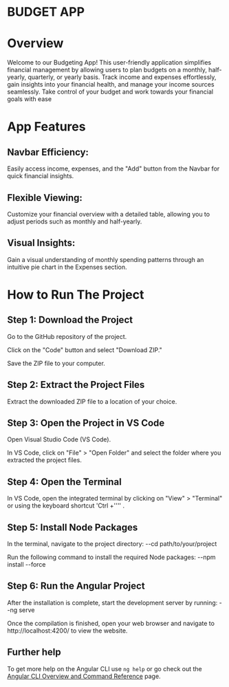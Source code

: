 # BUDGET APP

# Overview
Welcome to our Budgeting App! This user-friendly application simplifies financial management by allowing users to plan budgets on a monthly, half-yearly, quarterly, or yearly basis. Track income and expenses effortlessly, gain insights into your financial health, and manage your income sources seamlessly. Take control of your budget and work towards your financial goals with ease

# App Features
## Navbar Efficiency: 
Easily access income, expenses, and the "Add" button from the Navbar for quick financial insights.

## Flexible Viewing:
Customize your financial overview with a detailed table, allowing you to adjust periods such as monthly and half-yearly.

## Visual Insights: 
Gain a visual understanding of monthly spending patterns through an intuitive pie chart in the Expenses section.


# How to Run The Project

## Step 1: Download the Project
Go to the GitHub repository of the project.

Click on the "Code" button and select "Download ZIP."

Save the ZIP file to your computer.

## Step 2: Extract the Project Files
Extract the downloaded ZIP file to a location of your choice.

## Step 3: Open the Project in VS Code
Open Visual Studio Code (VS Code).

In VS Code, click on "File" > "Open Folder" and select the folder where you extracted the project files.

## Step 4: Open the Terminal
In VS Code, open the integrated terminal by clicking on "View" > "Terminal" or using the keyboard shortcut 'Ctrl +'''' .

## Step 5: Install Node Packages
In the terminal, navigate to the project directory:
  --cd path/to/your/project
  
Run the following command to install the required Node packages:
  --npm install --force
  
## Step 6: Run the Angular Project
After the installation is complete, start the development server by running:
  --ng serve
  
Once the compilation is finished, open your web browser and navigate to http://localhost:4200/ to view the website.

## Further help

To get more help on the Angular CLI use `ng help` or go check out the [Angular CLI Overview and Command Reference](https://angular.io/cli) page.
